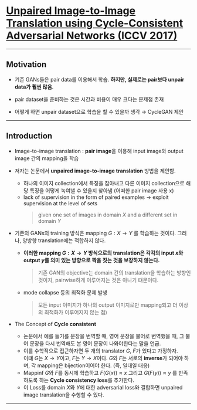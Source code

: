 # [Unpaired Image-to-Image Translation using Cycle-Consistent Adversarial Networks (ICCV 2017)](https://arxiv.org/pdf/1703.10593.pdf)     

------------------------------------------------------------------------------------------------------------------------------      

## Motivation    

+ 기존 GANs들은 pair data를 이용해서 학습. **하지만, 실제로는 pair보다 unpair data가 훨씬 많음**.    
+ pair dataset을 준비하는 것은 시간과 비용이 매우 크다는 문제점 존재    

+ 어떻게 하면 unpair dataset으로 학습을 할 수 있을까 생각 $\rightarrow$ CycleGAN 제안     

------------------------------------------------------------------------------------------------------------------------------      

## Introduction    

+ Image-to-image translation : **pair image**을 이용해 input image와 output image 간의 mapping을 학습    

+ 저자는 논문에서 **unpaired image-to-image translation** 방법을 제안함.     
  - 하나의 이미지 collection에서 특징을 잡아내고 다른 이미지 collection으로 해당 특징을 어떻게 녹여낼 수 있을지 찾아냄 (어떠한 pair image 사용 x)    
  - lack of supervision in the form of paired examples $\rightarrow$ exploit supervision at the level of sets    
    > given one set of images in domain $X$ and a different set in domain $Y$     

+ 기존의 GANs의 training 방식은 mapping $G : X \rightarrow Y$ 를 학습하는 것이다. 그러나, 양방향 translation에는 적합하지 않다.    
  - **이러한 mapping $G : X \rightarrow Y$ 방식으로의 translation은 각각의 input $x$와 output $y$를 의미 있는 방향으로 짝을 짓는 것을 보장하지 않는다.**    
    > 기존 GAN의 objective는 domain 간의 translation을 학습하는 방향인 것이지, pairwise하게 이루어지는 것은 아니기 떄문이다.   
  - mode collapse 등의 최적화 문제 발생    
    > 모든 input 이미지가 하나의 output 이미지로만 mapping되고 더 이상의 최적화가 이루어지지 않는 점)     

+ The Concept of **Cycle consistent**    
  - 논문에서 예를 들기를 문장을 번역할 때, 영어 문장을 불어로 변역했을 때, 그 불어 문장을 다시 번역해도 본 영어 문장이 나와야한다는 말을 언급.    
  - 이를 수학적으로 접근하자면 두 개의 translator $G$, $F$가 있다고 가정하자.    
    이떄 $G$는 $X \rightarrow Y$이고, $F$는 $Y \rightarrow X$이다. $G$와 $F$는 서로의 **inverse**가 되어야 하며, 각 mapping은 bijection이어야 한다. (즉, 일대일 대응)    
  - Mappinf $G$와 $F$를 동시에 학습하고 $F(G(x)) \approx x$ 그리고 $G(F(y)) \approx y$ 를 만족하도록 하는 **Cycle consistency loss**를 추가한다.   
  - 이 Loss를 domain $X$와 $Y$에 대한 adversarial loss와 결합하면 unpaired image translation을 수행할 수 있다.     

------------------------------------------------------------------------------------------------------------------------------      
